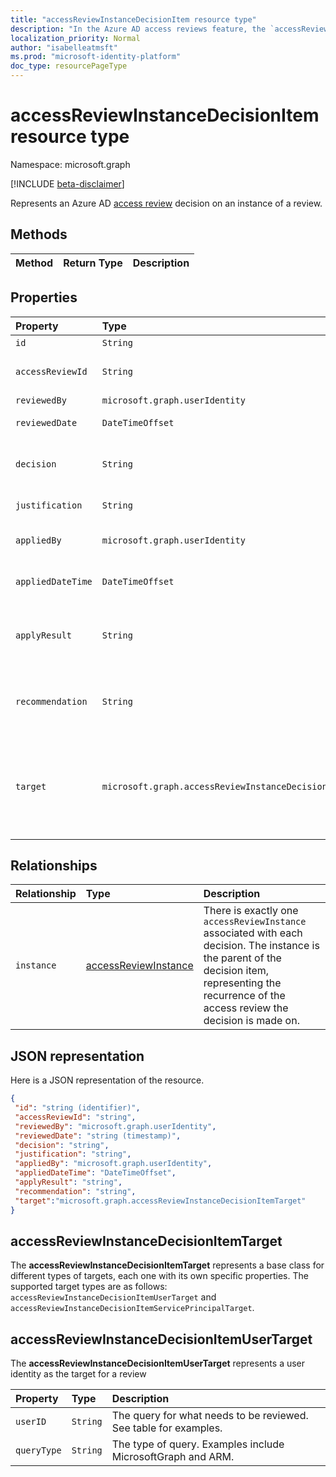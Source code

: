 ```yaml
---
title: "accessReviewInstanceDecisionItem resource type"
description: "In the Azure AD access reviews feature, the `accessReviewInstanceDecisionItem` represents a decision on a user's access on an `accessReviewInstance`.  "
localization_priority: Normal
author: "isabelleatmsft"
ms.prod: "microsoft-identity-platform"
doc_type: resourcePageType
---
```


# accessReviewInstanceDecisionItem resource type

Namespace: microsoft.graph

[!INCLUDE [beta-disclaimer](../../includes/beta-disclaimer.md)]

Represents an Azure AD [access review](accessreviews-root.md) decision on an instance of a review.

## Methods

| Method		   | Return Type	|Description|
|:---------------|:--------|:----------|



## Properties
| Property                  | Type                                |  Description |
| :-------------------------| :---------------------------------- | :---------- |
| `id`                            |`String`                      | ID of the decision                                                                                     |
| `accessReviewId`                |`String`                      | ID of the accessReviewInstance parent                                                                                       |
| `reviewedBy`                    |`microsoft.graph.userIdentity`| Reviewer user ID                                                                                       |
| `reviewedDate`                  |`DateTimeOffset`              | DateTime when review occurred                                                                     |
| `decision`                      |`String`                      | Result of the review. Values can be: `Approve` `Deny` `NotReviewed` `DontKnow`.                                                                                   |
| `justification`                 |`String`                      | Review decision justification                                                                          |
| `appliedBy`                     |`microsoft.graph.userIdentity`| User ID of the user who applied the decision                                                           |
| `appliedDateTime`               |`DateTimeOffset`              | DateTime when approval decision was applied                                                           |
| `applyResult`                   |`String`                      | Result of applying the decision. Values are: `NotApplied` `Success` `Failed` `NotFound` `NotSupported`.                      |
| `recommendation`          |`String`                      | System-generated recommendation for the approval decision. Values are: `Approve` `Deny` `NotAvailable`. |
| `target`                       |`microsoft.graph.accessReviewInstanceDecisionItemTarget`                      | Target of this specific decision. Decision Targets can be of different types – each one with its own specific properties. See type definition below. |

## Relationships

| Relationship | Type	|Description|
|:---------------|:--------|:----------|
| `instance`               |[accessReviewInstance](accessreviewinstance.md)          | There is exactly one `accessReviewInstance` associated with each decision. The instance is the parent of the decision item, representing the recurrence of the access review the decision is made on. |


## JSON representation

Here is a JSON representation of the resource.

<!-- {
  "blockType": "resource",
  "keyProperty": "id",
  "optionalProperties": [

  ],
  "@odata.type": "microsoft.graph.accessReview"
}-->

```json
{
 "id": "string (identifier)",
 "accessReviewId": "string",
 "reviewedBy": "microsoft.graph.userIdentity",
 "reviewedDate": "string (timestamp)",
 "decision": "string",
 "justification": "string",
 "appliedBy": "microsoft.graph.userIdentity",
 "appliedDateTime": "DateTimeOffset",
 "applyResult": "string",
 "recommendation": "string",
 "target":"microsoft.graph.accessReviewInstanceDecisionItemTarget"
}
```

## accessReviewInstanceDecisionItemTarget

The **accessReviewInstanceDecisionItemTarget** represents a base class for different types of targets, each one with its own specific properties. The supported target types are as follows: `accessReviewInstanceDecisionItemUserTarget` and `accessReviewInstanceDecisionItemServicePrincipalTarget`.

## accessReviewInstanceDecisionItemUserTarget

The **accessReviewInstanceDecisionItemUserTarget** represents a user identity as the target for a review

| Property                     | Type                      | Description |
| :--------------------------- | :------------------------ | :---------- |
| `userID`          |`String`  | The query for what needs to be reviewed. See table for examples. |
| `queryType`          |`String`  | The type of query. Examples include MicrosoftGraph and ARM. |

<!--
{
  "type": "#page.annotation",
  "description": "accessReview resource",
  "keywords": "",
  "section": "documentation",
  "tocPath": "",
  "suppressions": []
}
-->
